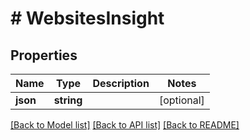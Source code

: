 # # WebsitesInsight

## Properties

Name | Type | Description | Notes
------------ | ------------- | ------------- | -------------
**json** | **string** |  | [optional]

[[Back to Model list]](../../README.md#models) [[Back to API list]](../../README.md#endpoints) [[Back to README]](../../README.md)
